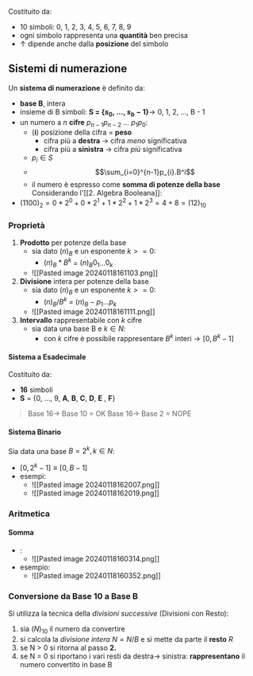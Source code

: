 Costituito da:
- 10 simboli: 0, 1, 2, 3, 4, 5, 6, 7, 8, 9
- ogni simbolo rappresenta una **quantità** ben precisa
- $\uparrow$ dipende anche dalla **posizione** del simbolo
## Sistemi di numerazione
Un **sistema di numerazione** è definito da:
- **base B**, intera
- insieme di B simboli: **S = {$s_0$, ..., $s_b-1$}**$\rightarrow$ 0, 1, 2, ..., B - 1
- un numero a *n* **cifre** $p_{n-1} p_{n-2}$ ... $p_{1} p_{0}$:
	- (**i**) posizione della cifra = **peso**
		- cifra più a **destra** $\rightarrow$ cifra *meno* significativa
		- cifra più a **sinistra** $\rightarrow$ cifra *più* significativa
	- $p_{i}\in S$ 
	- $$\sum_{i=0}^{n-1}p_{i}.B^i$$
	- il numero è espresso come **somma di potenze della base**
Considerando l'[[2. Algebra Booleana]]:
- $(1100)_{2} = 0*2^0 + 0*2^1 + 1*2^2 + 1*2^3 = 4 + 8 = (12)_{10}$ 
### Proprietà
1. **Prodotto** per potenze della base
	- sia dato $(n)_{B}$ e un esponente $k>=0$:
		- $(n)_{B}*B^k$ = $(n)_{B}0_{1}$...$0_{k}$
	- ![[Pasted image 20240118161103.png]]
2. **Divisione** intera per potenze della base
	- sia dato $(n)_{B}$ e un esponente $k>=0$:
		- $(n)_{B}/B^k$ = $(n)_{B}-p_{1}$...$p_{k}$
	- ![[Pasted image 20240118161111.png]]
3. **Intervallo** rappresentabile con $k$ cifre
	- sia data una base B e $k\in N$:
		- con $k$ cifre è possibile rappresentare $B^k$ interi$\rightarrow [0, B^k-1]$
#### Sistema a Esadecimale
Costituito da:
- **16** simboli
- **S** = {0, ..., 9, **A**, **B**, **C**, **D**, **E** , **F**}
>Base 16$\rightarrow$ Base 10 = OK
  Base 16$\rightarrow$ Base 2 = NOPE
#### Sistema Binario
Sia data una base $B=2^k, k\in N$:
- $[0, 2^k-1]\equiv[0, B-1]$ 
- esempi:
	- ![[Pasted image 20240118162007.png]]
	- ![[Pasted image 20240118162019.png]]
### Aritmetica
#### Somma
- :
	- ![[Pasted image 20240118160314.png]]
- esempio:
	- ![[Pasted image 20240118160352.png]]
### Conversione da Base 10 a Base B
Si utilizza la tecnica della *divisioni successive* (Divisioni con Resto):
1. sia $(N)_{10}$ il numero da convertire
2. si calcola la *divisione intera* $N=N/B$ e si mette da parte il **resto** $R$
3. se N > 0 si ritorna al passo **2.**
4. se N = 0 si riportano i vari resti da destra$\rightarrow$ sinistra: **rappresentano** il numero convertito in base B

